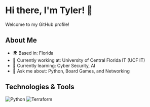 # Hi there, I'm Tyler! 👋

Welcome to my GitHub profile!

## About Me

- 🌍 Based in: Florida
- 💼 Currently working at: University of Central Florida IT (UCF IT)
- 🌱 Currently learning: Cyber Security, AI
- 💬 Ask me about: Python, Board Games, and Networking

## Technologies & Tools

![Python](https://img.shields.io/badge/-Python-333333?style=flat&logo=python)
![Terraform](https://img.shields.io/badge/-HCL-333333?style=flat&logo=terraform)
